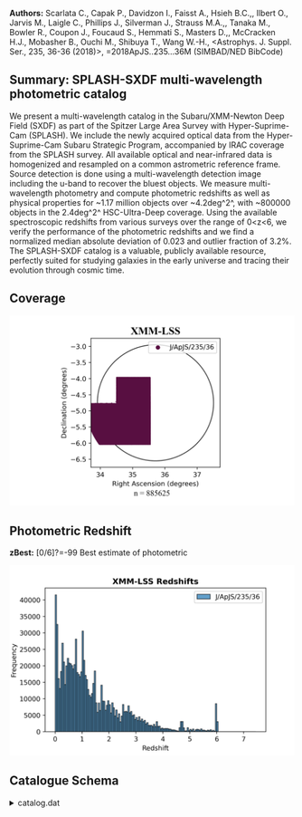**Authors:** Scarlata C., Capak P., Davidzon I., Faisst A., Hsieh B.C.,, Ilbert O., Jarvis M., Laigle C., Phillips J., Silverman J., Strauss M.A.,, Tanaka M., Bowler R., Coupon J., Foucaud S., Hemmati S., Masters D.,, McCracken H.J., Mobasher B., Ouchi M., Shibuya T., Wang W.-H., <Astrophys. J. Suppl. Ser., 235, 36-36 (2018)>, =2018ApJS..235...36M (SIMBAD/NED BibCode)

## Summary: SPLASH-SXDF multi-wavelength photometric catalog 

We present a multi-wavelength catalog in the Subaru/XMM-Newton Deep Field (SXDF) as part of the Spitzer Large Area Survey with Hyper-Suprime-Cam (SPLASH). We include the newly acquired optical data from the Hyper-Suprime-Cam Subaru Strategic Program, accompanied by IRAC coverage from the SPLASH survey. All available optical and near-infrared data is homogenized and resampled on a common astrometric reference frame. Source detection is done using a multi-wavelength detection image including the u-band to recover the bluest objects. We measure multi-wavelength photometry and compute photometric redshifts as well as physical properties for ~1.17 million objects over ~4.2deg^2^, with ~800000 objects in the 2.4deg^2^ HSC-Ultra-Deep coverage. Using the available spectroscopic redshifts from various surveys over the range of 0<z<6, we verify the performance of the photometric redshifts and we find a normalized median absolute deviation of 0.023 and outlier fraction of 3.2%. The SPLASH-SXDF catalog is a valuable, publicly available resource, perfectly suited for studying galaxies in the early universe and tracing their evolution through cosmic time.
## Coverage
![image](https://raw.githubusercontent.com/joshgithubbin/Sherlock-DDF/refs/heads/main/Catalogue%20Plotting/Catalogues/J-ApJS-235-36/Subcatalogues/XMM-LSS/Plots/fieldcover.png)
## Photometric Redshift 
 
**zBest:** [0/6]?=-99 Best estimate of photometric 
 

![image](https://raw.githubusercontent.com/joshgithubbin/Sherlock-DDF/refs/heads/main/Catalogue%20Plotting/Catalogues/J-ApJS-235-36/Subcatalogues/XMM-LSS/Plots/zphot.png)
## Catalogue Schema

<details>
<summary>catalog.dat</summary>

| Bytes     | Format      | Units           | Label               | Explanations                                                                  |
|:----------|:------------|:----------------|:--------------------|:------------------------------------------------------------------------------|
| 1- 7      | I7          | ---             | Seq                 | [1/1169058] Source Identification number                                      |
| 9- 18     | F10.7       | deg             | RAdeg               | [33.4/35.6] Right Ascension (J2000) (RA)                                      |
| 20- 29    | F10.7       | deg             | DEdeg               | [-6.1/-3.9] Declination (J2000) (DEC)                                         |
| 31- 39    | E9.4        | deg             | amaj                | [2.2e-05/0.05] Semi-major axis (A)                                            |
| 41- 49    | E9.4        | deg             | bmin                | [4.8e-06/0.005]? Semi-minor axis (B)                                          |
| 51- 56    | F6.2        | deg             | PA                  | [-90/90] Position Angle (THETA)                                               |
| 58- 65    | F8.2        | pix             | Xpos                | Object position along x (X_IMAGE)                                             |
| 67- 74    | F8.2        | pix             | Ypos                | Object position along y (Y_IMAGE)                                             |
| 76- 82    | F7.2        | pix             | Aimg                | Semi-major axis (A_IMAGE)                                                     |
| 84- 89    | F6.2        | pix             | Bimg                | Semi-minor axis (B_IMAGE)                                                     |
| 91- 96    | F6.2        | deg             | PAimg               | Position Angle (THETA_IMAGE)                                                  |
| 98- 102   | F5.2        | ---             | KRad                | [3.5/14.6] Kron radius                                                        |
| 104- 108  | F5.2        | ---             | PAp                 | [3.5/11] Petrosian apertures                                                  |
| 110- 114  | I5          | pix2            | Area                | [4/99903] Isophotal area (filtered) above                                     |
| 116- 122  | F7.3        | ---             | Elon                | [1/489] Size ratio A_IMAGE/B_IMAGE                                            |
| 124- 132  | E9.3        | ---             | ell                 | Ellipticity 1-B_IMAGE/A_IMAGE (ELLIPTICITY)                                   |
| 134- 138  | F5.3        | ---             | E(B-V)              | [0.01/0.03] Galactic extinction                                               |
| 140- 184  | 5F9.1       | ---             | OffFlux             | [1/498078] Offsets (multiplicative) between                                   |
| 5         | arcsec      | apertures       | (OFFSET_FLUX)       | 186- 220 5F7.2  ---     Offmag    [-14.3/0] Offsets (linear) between AUTO and |
| 5         | arcsec      | apertures       | (OFFSET_MAG)        | 222- 231  F10.6 ---     zspec     [7e-5/6.3]?=-99 Spectroscopic redshift;     |
| 233- 248  | A16         | ---             | r_zspec             | Reference for the spectroscopic                                               |
| 250- 259  | F10.6       | ---             | zphot               | [0/6]?=-99 Best redshift for the source                                       |
| 261- 263  | I3          | ---             | S/G                 | [-99/1]?=-99 Star/galaxy classification flag                                  |
| 265- 271  | F7.3        | mag             | gmag                | [15.2/38.1]?=-99 Subaru/HSC g Kron-like                                       |
| 273- 280  | F8.3        | mag             | e_gmag              | [0/6969]?=-99 Error for gmag                                                  |
| 282- 288  | F7.2        | uJy             | Fhscg               | [-38/3042]?=-99 Subaru/HSC g-band flux                                        |
| 290- 295  | F6.2        | uJy             | e_Fhscg             | [0/9]?=-99 Fhscg uncertainty                                                  |
| 297- 303  | F7.3        | mag             | gmagISO             | [15.2/42]?=-99 Isophotal HSC g-band AB                                        |
| 305- 313  | F9.3        | mag             | e_gmagISO           | [0/46095]?=-99 gmagISO uncertainty                                            |
| 315- 321  | F7.2        | uJy             | FhscgISO            | [-12/2843]?=-99 Subaru/HSC g-band isophotal                                   |
| 323- 328  | F6.2        | uJy             | e_FhscgISO          | [0/4]?=-99 FhscgISO uncertainty                                               |
| 330- 369  | 5F8.3       | mag             | gmagAp              | [16/30]?=-99 Subaru/HSC g-band fixed                                          |
| 371- 410  | 5F8.3       | mag             | e_gmagAp            | [-1/8]?=-99 gmagAp uncertainties                                              |
| 412- 451  | 5F8.2       | uJy             | FhscgAp             | [-12/1263]?=-99 Subaru/HSC g-band fluxes                                      |
| 453- 487  | 5F7.2       | uJy             | e_FhscgAp           | [0/4]?=-99 FhscgAp uncertainties                                              |
| 489- 518  | 3F10.1      | pix             | gRad                | [-157499/1964] Fraction of light radii for                                    |
| 520- 522  | I3          | ---             | gFlag               | [0/184] Subaru/HSC g-band SExtractor                                          |
| 524       | I1          | ---             | f_gmag              | [0/1] Subaru/HSC g-band coverage flag                                         |
| 526- 532  | F7.3        | mag             | rmag                | [14.7/42]?=-99 Subaru/HSC r Kron-like                                         |
| 534- 543  | F10.3       | mag             | e_rmag              | [0/251727]?=-99 rmag uncertainty                                              |
| 545- 551  | F7.2        | uJy             | Fhscr               | [-104/4787]?=-99 Subaru/HSC r-band flux                                       |
| 553- 559  | F7.2        | uJy             | e_Fhscr             | [0/2593]?=-99 Fhscr uncertainty                                               |
| 561- 567  | F7.3        | mag             | rmagISO             | [14.7/39]?=-99 Isophotal HSC r-band AB                                        |
| 569- 577  | F9.3        | mag             | e_rmagISO           | [0/23487]?=-99 rmagISO uncertainty                                            |
| 579- 585  | F7.2        | uJy             | FhscrISO            | [-7/4901]?=-99 Subaru/HSC r-band isophotal                                    |
| 587- 593  | F7.2        | uJy             | e_FhscrISO          | [0/2430]?=-99 FhscrISO uncertainty                                            |
| 595- 634  | 5F8.3       | mag             | rmagAp              | [16/30]?=-99 Subaru/HSC r-band fixed                                          |
| 636- 675  | 5F8.3       | mag             | e_rmagAp            | [-1/719]?=-99 rmagAp uncertainties                                            |
| 677- 716  | 5F8.2       | uJy             | FhscrAp             | [-392/1358]?=-99 Subaru/HSC r-band fluxes                                     |
| 718- 757  | 5F8.2       | uJy             | e_FhscrAp           | [0/7895]?=-99 FhscrAp uncertainties                                           |
| 759- 788  | 3F10.1      | pix             | rRad                | [-186423/2135] Fraction of light radii                                        |
| 790- 792  | I3          | ---             | rFlag               | [0/184] Subaru/HSC r-band SExtractor                                          |
| 794       | I1          | ---             | f_rmag              | [0/1] Subaru/HSC g-band coverage flag                                         |
| 796- 802  | F7.3        | mag             | imag                | [14.6/39]?=-99 Subaru/HSC i Kron-like                                         |
| 804- 813  | F10.3       | mag             | e_imag              | [0/105521]?=-99 imag uncertainty                                              |
| 815- 822  | F8.2        | uJy             | Fhsci               | [-1290/5349]?=-99 Subaru/HSC i-band flux                                      |
| 824- 829  | F6.2        | uJy             | e_Fhsci             | [0/242]?=-99 Fhsci uncertainty                                                |
| 831- 837  | F7.3        | mag             | imagISO             | [14.6/39]?=-99 Isophotal HSC i-band AB                                        |
| 839- 848  | F10.3       | mag             | e_imagISO           | [0/64976]?=-99 imagISO uncertainty                                            |
| 850- 856  | F7.2        | uJy             | FhsciISO            | [-103/5007] Subaru/HSC i-band isophotal                                       |
| 858- 863  | F6.2        | uJy             | e_FhsciISO          | [0/206]?=-99 FhsciISO uncertainty                                             |
| 865- 904  | 5F8.3       | mag             | imagAp              | [16/30]?=-99 Subaru/HSC i-band fixed                                          |
| 906- 950  | 5F9.3       | mag             | e_imagAp            | [-1/1423]?=-99 imagAp uncertainty                                             |
| 952- 991  | 5F8.2       | uJy             | FhsciAp             | [-70/1427]?=-99 Subaru/HSC i-band fluxes                                      |
| 993-1027  | 5F7.2       | uJy             | e_FhsciAp           | [0/620]?=-99 FhsciAp uncertainties                                            |
| 1029-1058 | 3F10.1      | pix             | iRad                | [-829650/2024] Fraction of light radii                                        |
| 1060-1062 | I3          | ---             | iFlag               | [0/184] Subaru/HSC i-band SExtractor                                          |
| 1064      | I1          | ---             | f_imag              | [0/1] Subaru/HSC i-band coverage flag                                         |
| 1066-1072 | F7.3        | mag             | zmag                | [14/41]?=-99 Subaru/HSC z Kron-like                                           |
| 1074-1083 | F10.3       | mag             | e_zmag              | [0/681550]?=-99 zmag uncertainty                                              |
| 1085-1091 | F7.2        | uJy             | Fhscz               | [-274/8450] Subaru/HSC z-band flux within                                     |
| 1093-1099 | F7.2        | uJy             | e_Fhscz             | [0.01/30]?=-99 Fhscz uncertainty                                              |
| 1101-1107 | F7.3        | mag             | zmagISO             | [14/40]?=-99 Isophotal HSC z-band AB                                          |
| 1109-1117 | F9.3        | mag             | e_zmagISO           | [0/39194]?=-99 zmagISO uncertainty                                            |
| 1119-1125 | F7.2        | uJy             | FhsczISO            | [-82/8628]?=-99 Subaru/HSC z-band isophotal                                   |
| 1127-1132 | F6.2        | uJy             | e_FhsczISO          | [0/6]?=-99 FhsczISO uncertainty                                               |
| 1134-1173 | 5F8.3       | mag             | zmagAp              | [15.4/29]?=-99 Subaru/HSC z-band fixed                                        |
| 1175-1214 | 5F8.3       | mag             | e_zmagAp            | [-1/10]?=-99 zmagAp uncertainties                                             |
| 1216-1255 | 5F8.2       | uJy             | FhsczAp             | [-14/2514]?=-99 Subaru/HSC z-band fluxes                                      |
| 1257-1291 | 5F7.2       | uJy             | e_FhsczAp           | [0.01/9]?=-99 FhsczAp uncertainties                                           |
| 1293-1322 | 3F10.1      | pix             | zRad                | [-145493/2152] Fraction of light radii                                        |
| 1324-1326 | I3          | ---             | zFlag               | [0/184] Subaru/HSC z-band SExtractor                                          |
| 1328      | I1          | ---             | f_zmag              | [0/1] Subaru/HSC z-band coverage flag                                         |
| 1330-1336 | F7.3        | mag             | ymag                | [13.9/37]?=-99 Subaru/HSC y Kron-like                                         |
| 1338-1346 | F9.3        | mag             | e_ymag              | [0/17001]?=-99 ymag uncertainty                                               |
| 1348-1354 | F7.2        | uJy             | Fhscy               | [-345/9940] Subaru/HSC y-band flux within                                     |
| 1356-1361 | F6.2        | uJy             | e_Fhscy             | [0.01/60]?=-99 Fhscy uncertainty                                              |
| 1363-1369 | F7.3        | mag             | ymagISO             | [13.9/40]?=-99 Isophotal HSC y-band AB                                        |
| 1371-1380 | F10.3       | mag             | e_ymagISO           | [0/110537]?=-99 ymagISO uncertainty                                           |
| 1382-1389 | F8.2        | uJy             | FhscyISO            | [-63/10151]?=-99 Subaru/HSC y-band                                            |
| 1391-1396 | F6.2        | uJy             | e_FhscyISO          | [0.01/12]?=-99 FhscyISO uncertainty                                           |
| 1398-1437 | 5F8.3       | mag             | ymagAp              | [15/28]?=-99 Subaru/HSC y-band fixed                                          |
| 1439-1478 | 5F8.3       | mag             | e_ymagAp            | [-1/3]?=-99 ymagAp uncertainties                                              |
| 1480-1519 | 5F8.2       | uJy             | FhscyAp             | [-38/2913]?=-99 Subaru/HSC y-band fluxes                                      |
| 1521-1555 | 5F7.2       | uJy             | e_FhscyAp           | [0.01/6]?=-99 FhscyAp uncertainties                                           |
| 1557-1589 | 3E11.4      | pix             | yRad                | [-1.5e+6/2563] Fraction of light radii                                        |
| 1591-1593 | I3          | ---             | yFlag               | [0/184] Subaru/HSC y-band SExtractor                                          |
| 1595      | I1          | ---             | f_ymag              | [0/1] Subaru/HSC y-band coverage flag                                         |
| 1597-1603 | F7.3        | mag             | bmagscam            | [13.9/42]?=-99 Kron-like elliptical                                           |
| 1605-1613 | F9.3        | mag             | e_bmagscam          | [0/79630]?=-99 bmagscam uncertainty                                           |
| 1615-1622 | F8.2        | uJy             | Fscamb              | [-104/10095] Subaru/suprime B-band flux                                       |
| 1624-1629 | F6.2        | uJy             | e_Fscamb            | [0/3]?=-99 Fscamb uncertainty                                                 |
| 1631-1637 | F7.3        | mag             | bmagscamISO         | [13.9/41]?=-99 Isophotal Subaru/suprime                                       |
| 1639-1646 | F8.3        | mag             | e_bmagscamISO       | [0/5049]?=-99 bmagscamISO uncertainty                                         |
| 1648-1654 | F7.2        | uJy             | FscambISO           | [-12/9644]?=-99 Isophotal Subaru/suprime                                      |
| 1656-1661 | F6.2        | uJy             | e_FscambISO         | [0/0.6]?=-99 FscambISO uncertainty                                            |
| 1663-1702 | 5F8.3       | mag             | bmagscamAp          | [16/31]?=-99 Subaru/suprime B-band fixed                                      |
| 1704-1743 | 5F8.3       | mag             | e_bmagscamAp        | [-1/2]?=-99 bmagscamAp uncertainties                                          |
| 1745-1784 | 5F8.2       | uJy             | FscambAp            | [-13/1240]?=-99 Subaru/suprime B-band                                         |
| 1786-1820 | 5F7.2       | uJy             | e_FscambAp          | [0/0.2]?=-99 FscambAp uncertainties                                           |
| 1822-1851 | 3F10.1      | pix             | bscamRad            | [-276343/926] Subaru/suprime B-band                                           |
| 1853-1855 | I3          | ---             | bscamFlag           | [0/184] Subaru/suprime B-band SExtractor                                      |
| 1857      | I1          | ---             | f_bmagscam          | [0/1] Subaru/suprime B-band coverage flag                                     |
| 1859-1865 | F7.3        | mag             | vmagscam            | [14/38]?=-99 Kron-like elliptical aperture                                    |
| 1867-1874 | F8.3        | mag             | e_vmagscam          | [0/6059]?=-99 vmagscam uncertainty                                            |
| 1876-1883 | F8.2        | uJy             | Fscamv              | [-9148/7886] Subaru/suprime V-band flux                                       |
| 1885-1890 | F6.2        | uJy             | e_Fscamv            | [0/3]?=-99 Fscamv uncertainty                                                 |
| 1892-1898 | F7.3        | mag             | vmagscamISO         | [13.8/41]?=-99 Isophotal Subaru/suprime                                       |
| 1900-1908 | F9.3        | mag             | e_vmagscamISO       | [0/10873]?=-99 vmagscamISO uncertainty                                        |
| 1910-1917 | F8.2        | uJy             | FscamvISO           | [-146/11202]?=-99 Isophotal Subaru/suprime                                    |
| 1919-1924 | F6.2        | uJy             | e_FscamvISO         | [0/0.8]?=-99 FscamvISO uncertainty                                            |
| 1926-1965 | 5F8.3       | mag             | vmagscamAp          | [16.2/31]?=-99 Subaru/suprime V-band fixed                                    |
| 1967-2006 | 5F8.3       | mag             | e_vmagscamAp        | [-1/4]?=-99 vmagscamAp uncertainties                                          |
| 2008-2047 | 5F8.2       | uJy             | FscamvAp            | [-811/1216] Subaru/suprime V-band fluxes                                      |
| 2049-2083 | 5F7.2       | uJy             | e_FscamvAp          | [0/0.3]?=-99 FscamvAp uncertainties                                           |
| 2085-2114 | 3F10.1      | pix             | vscamRad            | [-285307/2201] Subaru/suprime V-band                                          |
| 2116-2118 | I3          | ---             | vscamFlag           | [0/184] Subaru/suprime V-band SExtractor                                      |
| 2120      | I1          | ---             | f_vmagscam          | [0/1] Subaru/suprime V-band coverage flag                                     |
| 2122-2128 | F7.3        | mag             | rmagscam            | [13.8/42]?=-99 Kron-like elliptical                                           |
| 2130-2138 | F9.3        | mag             | e_rmagscam          | [0/77177]?=-99 rmagscam uncertainty                                           |
| 2140-2147 | F8.2        | uJy             | Fscamr              | [-99/10632]?=-99 Subaru/suprime Rc-band                                       |
| 2149-2154 | F6.2        | uJy             | e_Fscamr            | [0/4]?=-99 Fscamr uncertainty                                                 |
| 2156-2162 | F7.3        | mag             | rmagscamISO         | [13.5/41]?=-99 Isophotal Subaru/suprime                                       |
| 2164-2172 | F9.3        | mag             | e_rmagscamISO       | [0/19730]?=-99 rmagscamISO uncertainty                                        |
| 2174-2181 | F8.2        | uJy             | FscamrISO           | [-11/13950]?=-99 Isophotal Subaru/suprime                                     |
| 2183-2188 | F6.2        | uJy             | e_FscamrISO         | [0/1]?=-99 FscamrISO uncertainty                                              |
| 2190-2229 | 5F8.3       | mag             | rmagscamAp          | [16/31]?=-99 Subaru/suprime Rc-band fixed                                     |
| 2231-2270 | 5F8.3       | mag             | e_rmagscamAp        | [-1/3]?=-99 rmagscamAp uncertainties                                          |
| 2272-2311 | 5F8.2       | uJy             | FscamrAp            | [-91/1405]?=-99 Subaru/suprime Rc-band                                        |
| 2313-2347 | 5F7.2       | uJy             | e_FscamrAp          | [0/0.3]?=-99 FscamrAp uncertainties                                           |
| 2349-2381 | 3E11.4      | pix             | rscamRad            | [-2e+6/954] Subaru/suprime Rc-band                                            |
| 2383-2385 | I3          | ---             | rscamFlag           | [0/184] Subaru/suprime Rc-band SExtractor                                     |
| 2387      | I1          | ---             | f_rmagscam          | [0/1] Subaru/suprime Rc-band coverage flag                                    |
| 2389-2395 | F7.3        | mag             | imagscam            | [13.8/39]?=-99 Kron-like elliptical                                           |
| 2397-2405 | F9.3        | mag             | e_imagscam          | [0/14850]?=-99 imagscam uncertainty                                           |
| 2407-2414 | F8.2        | uJy             | Fscami              | [-83/10523]?=-99 Subaru/suprime i'-band                                       |
| 2416-2421 | F6.2        | uJy             | e_Fscami            | [0/5]?=-99 RedshiftsFscami uncertainty                                        |
| 2423-2429 | F7.3        | mag             | imagscamISO         | [13.5/39]?=-99 Isophotal Subaru/suprime                                       |
| 2431-2438 | F8.3        | mag             | e_imagscamISO       | [0/1364]?=-99 imagscamISO uncertainty                                         |
| 2440-2447 | F8.2        | uJy             | FscamiISO           | [-7/14566]?=-99 Isophotal Subaru/suprime                                      |
| 2449-2454 | F6.2        | uJy             | e_FscamiISO         | [0/1]?=-99 FscamiISO uncertainty                                              |
| 2456-2495 | 5F8.3       | mag             | imagscamAp          | [15.7/30]?=-99 Subaru/suprime i'-band fixed                                   |
| 2497-2536 | 5F8.3       | mag             | e_imagscamAp        | [-1/3]?=-99 imagscamAp uncertainties                                          |
| 2538-2577 | 5F8.2       | uJy             | FscamiAp            | [-10/1904]?=-99 Subaru/suprime i'-band                                        |
| 2579-2613 | 5F7.2       | uJy             | e_FscamiAp          | [0/0.4]?=-99 FscamiAp uncertainties                                           |
| 2615-2644 | 3F10.1      | pix             | iscamRad            | [-161651/966.2] Subaru/suprime i'-band                                        |
| 2646-2648 | I3          | ---             | iscamFlag           | [0/184] Subaru/suprime i'-band SExtractor                                     |
| 2650      | I1          | ---             | f_imagscam          | [0/1] Subaru/suprime i'-band coverage flag                                    |
| 2652-2658 | F7.3        | mag             | zmagscam            | [13/37]?=-99 Kron-like elliptical aperture                                    |
| 2660-2667 | F8.3        | mag             | e_zmagscam          | [0/7358]?=-99 zmagscam uncertainty                                            |
| 2669-2676 | F8.2        | uJy             | Fscamz              | [-185/19755]?=-99 Subaru/suprime z'-band                                      |
| 2678-2683 | F6.2        | uJy             | e_Fscamz            | [0/8]?=-99 Fscamz uncertainty                                                 |
| 2685-2691 | F7.3        | mag             | zmagscamISO         | [12.7/41]?=-99 Isophotal Subaru/suprime                                       |
| 2693-2701 | F9.3        | mag             | e_zmagscamISO       | [0/25832]?=-99 zmagscamISO uncertainty                                        |
| 2703-2710 | F8.2        | uJy             | FscamzISO           | [-17/29391]?=-99 Isophotal Subaru/suprime                                     |
| 2712-2717 | F6.2        | uJy             | e_FscamzISO         | [0/2]?=-99 FscamzISO uncertainty                                              |
| 2719-2758 | 5F8.3       | mag             | zmagscamAp          | [14/30]?=-99 Subaru/suprime z'-band fixed                                     |
| 2760-2799 | 5F8.3       | mag             | e_zmagscamAp        | [-1/2]?=-99 zmagscamAp uncertainties                                          |
| 2801-2840 | 5F8.2       | uJy             | FscamzAp            | [-19/7493]?=-99 Subaru/suprime z'-band                                        |
| 2842-2876 | 5F7.2       | uJy             | e_FscamzAp          | [0/0.5]?=-99 FscamzAp uncertainties                                           |
| 2878-2910 | 3E11.4      | pix             | zscamRad            | [-1.5e+7/968] Subaru/suprime z'-band                                          |
| 2912-2914 | I3          | ---             | zscamFlag           | [0/184] Subaru/suprime z'-band SExtractor                                     |
| 2916      | I1          | ---             | f_zmagscam          | [0/1] Subaru/suprime z'-band coverage flag                                    |
| 2918-2924 | F7.3        | mag             | jmaguds             | [10.5/37]?=-99 UKIRT/WFCAM J-band Kron-like                                   |
| 2926-2933 | F8.3        | mag             | e_jmaguds           | [0/5019]?=-99 jmaguds uncertainty                                             |
| 2935-2943 | F9.2        | uJy             | Fudsj               | [-63/218081]?=-99 UKIRT/WFCAM J-band flux                                     |
| 2945-2950 | F6.2        | uJy             | e_Fudsj             | [0.01/17]?=-99 Fudsj uncertainty                                              |
| 2952-2958 | F7.3        | mag             | jmagudsISO          | [10.5/38]?=-99 UKIRT/WFCAM J-band isophotal                                   |
| 2960-2967 | F8.3        | mag             | e_jmagudsISO        | [0/3869]?=-99 jmagudsISO uncertainty                                          |
| 2969-2977 | F9.2        | uJy             | FudsjISO            | [-82/219389]?=-99 UKIRT/WFCAM J-band                                          |
| 2979-2984 | F6.2        | uJy             | e_FudsjISO          | [0.01/11]?=-99 FudsjISO uncertainty                                           |
| 2986-3025 | 5F8.3       | mag             | jmagudsAp           | [10.5/29]?=-99 UKIRT/WFCAM J-band fixed                                       |
| 3027-3066 | 5F8.3       | mag             | e_jmagudsAp         | [-1/15]?=-99 jmagudsAp uncertainties                                          |
| 3068-3117 | 5F10.2      | uJy             | FudsjAp             | [-80/215382]?=-99 UKIRT/WFCAM J-band fluxes                                   |
| 3119-3153 | 5F7.2       | uJy             | e_FudsjAp           | [0.01/8]?=-99 FudsjAp uncertainties                                           |
| 3155-3187 | 3E11.4      | pix             | udsjRad             | [-3.6e+7/6753] UKIRT/WFCAM J-band fraction                                    |
| 3189-3191 | I3          | ---             | udsjFlag            | [0/184] UKIRT/WFCAM J-band SExtractor                                         |
| 3193      | I1          | ---             | f_jmaguds           | [0/1] UKIRT/WFCAM J-band coverage flag                                        |
| 3195-3201 | F7.3        | mag             | hmaguds             | [10.4/37]?=-99 UKIRT/WFCAM H-band Kron-like                                   |
| 3203-3210 | F8.3        | mag             | e_hmaguds           | [0/9294]?=-99 hmaguds uncertainty                                             |
| 3212-3220 | F9.2        | uJy             | Fudsh               | [-388/240430]?=-99 UKIRT/WFCAM H-band flux                                    |
| 3222-3227 | F6.2        | uJy             | e_Fudsh             | [0.02/17]?=-99 Fudsh uncertainty                                              |
| 3229-3235 | F7.3        | mag             | hmagudsISO          | [10.4/37]?=-99 UKIRT/WFCAM H-band isophotal                                   |
| 3237-3244 | F8.3        | mag             | e_hmagudsISO        | [0/5658]?=-99 hmagudsISO uncertainty                                          |
| 3246-3254 | F9.2        | uJy             | FudshISO            | [-83/242285]?=-99 UKIRT/WFCAM H-band                                          |
| 3256-3261 | F6.2        | uJy             | e_FudshISO          | [0.01/11]?=-99 FudshISO uncertainty                                           |
| 3263-3302 | 5F8.3       | mag             | hmagudsAp           | [10.5/28]?=-99 UKIRT/WFCAM H-band fixed                                       |
| 3304-3343 | 5F8.3       | mag             | e_hmagudsAp         | [-1/16]?=-99 hmagudsAp uncertainties                                          |
| 3345-3394 | 5F10.2      | uJy             | FudshAp             | [-80/232326]?=-99 UKIRT/WFCAM H-band fluxes                                   |
| 3396-3430 | 5F7.2       | uJy             | e_FudshAp           | [0.01/12]?=-99 FudshAp uncertainties                                          |
| 3432-3461 | 3F10.1      | pix             | udshRad             | [-144641/6753] UKIRT/WFCAM H-band fraction                                    |
| 3463-3465 | I3          | ---             | udshFlag            | [0/184] UKIRT/WFCAM H-band SExtractor                                         |
| 3467      | I1          | ---             | f_hmaguds           | [0/1] UKIRT/WFCAM H-band coverage flag                                        |
| 3469-3475 | F7.3        | mag             | kmaguds             | [10.8/41]?=-99  UKIRT/WFCAM K-band                                            |
| 3477-3486 | F10.3       | mag             | e_kmaguds           | [0/119162]?=-99 kmaguds uncertainty                                           |
| 3488-3496 | F9.2        | uJy             | Fudsk               | [-134/169660]?=-99 UKIRT/WFCAM K-band flux                                    |
| 3498-3503 | F6.2        | uJy             | e_Fudsk             | [0.01/27]?=-99 Fudsk uncertainty                                              |
| 3505-3511 | F7.3        | mag             | kmagudsISO          | [10.8/39]?=-99 UKIRT/WFCAM K-band isophotal                                   |
| 3513-3520 | F8.3        | mag             | e_kmagudsISO        | [0/8769]?=-99 kmagudsISO uncertainty                                          |
| 3522-3530 | F9.2        | uJy             | FudskISO            | [-24/171242]?=-99 UKIRT/WFCAM K-band                                          |
| 3532-3537 | F6.2        | uJy             | e_FudskISO          | [0.01/9]?=-99 FudskISO uncertainty                                            |
| 3539-3578 | 5F8.3       | mag             | kmagudsAp           | [10.8/29]?=-99 UKIRT/WFCAM K-band fixed                                       |
| 3580-3619 | 5F8.3       | mag             | e_kmagudsAp         | [-1/9]?=-99 kmagudsAp uncertainties                                           |
| 3621-3670 | 5F10.2      | uJy             | FudskAp             | [-26/166117]?=-99 UKIRT/WFCAM K-band fluxes                                   |
| 3672-3706 | 5F7.2       | uJy             | e_FudskAp           | [0.01/7]?=-99 FudskAp uncertainties                                           |
| 3708-3737 | 3F10.1      | pix             | udskRad             | [-248191/6753] UKIRT/WFCAM K-band fraction                                    |
| 3739-3741 | I3          | ---             | udskFlag            | [0/184] UKIRT/WFCAM K-band SExtractor                                         |
| 3743      | I1          | ---             | f_kmaguds           | [0/1] UKIRT/WFCAM K-band coverage flag                                        |
| 3745-3751 | F7.3        | mag             | zmagvi              | [11/38]?=-99 VISTA Z-band Kron-like                                           |
| 3753-3760 | F8.3        | mag             | e_zmagvi            | [0/4312]?=-99 zmagvi uncertainty                                              |
| 3762-3770 | F9.2        | uJy             | Fviz                | [-321/132228]?=-99 VISTA Z-band flux within                                   |
| 3772-3777 | F6.2        | uJy             | e_Fviz              | [0/25]?=-99 Fviz uncertainty                                                  |
| 3779-3785 | F7.3        | mag             | zmagviISO           | [11/39]?=-99 VISTA Z-band isophotal                                           |
| 3787-3794 | F8.3        | mag             | e_zmagviISO         | [0/2872]?=-99 zmagviISO uncertainty                                           |
| 3796-3804 | F9.2        | uJy             | FvizISO             | [-17/136140]?=-99 VISTA Z-band isophotal                                      |
| 3806-3811 | F6.2        | uJy             | e_FvizISO           | [0/9]?=-99 FvizISO uncertainty                                                |
| 3813-3852 | 5F8.3       | mag             | zmagviAp            | [11.2/29]?=-99 VISTA Z-band fixed circular                                    |
| 3854-3893 | 5F8.3       | mag             | e_zmagviAp          | [-1/27]?=-99 zmagviAp uncertainties                                           |
| 3895-3944 | 5F10.2      | uJy             | FvizAp              | [-21/112922]?=-99 VISTA Z-band fluxes                                         |
| 3946-3980 | 5F7.2       | uJy             | e_FvizAp            | [0.01/27]?=-99 FvizAp uncertainties                                           |
| 3982-4014 | 3E11.4      | pix             | vizRad              | [-3.7e+6/1988] VISTA Z-band fraction of                                       |
| 4016-4018 | I3          | ---             | vizFlag             | [0/184] VISTA Z-band SExtractor extraction                                    |
| 4020      | I1          | ---             | f_zmagvi            | [0/1] VISTA Z-band coverage flag                                              |
| 4022-4028 | F7.3        | mag             | ymagvi              | [10.9/40]?=-99 VISTA Y-band Kron-like                                         |
| 4030-4038 | F9.3        | mag             | e_ymagvi            | [0/92148]?=-99 ymagvi uncertainty                                             |
| 4040-4048 | F9.2        | uJy             | Fviy                | [-367/152008]?=-99 VISTA Y-band flux within                                   |
| 4050-4055 | F6.2        | uJy             | e_Fviy              | [0.01/45]?=-99 Fviy uncertainty                                               |
| 4057-4063 | F7.3        | mag             | ymagviISO           | [10.9/39]?=-99 VISTA Y-band isophotal                                         |
| 4065-4072 | F8.3        | mag             | e_ymagviISO         | [0/8666]?=-99 ymagviISO uncertainty                                           |
| 4074-4082 | F9.2        | uJy             | FviyISO             | [-89/156116]?=-99 VISTA Y-band isophotal                                      |
| 4084-4089 | F6.2        | uJy             | e_FviyISO           | [0.01/17]?=-99 FviyISO uncertainty                                            |
| 4091-4130 | 5F8.3       | mag             | ymagviAp            | [11/29]?=-99 VISTA Y-band fixed circular                                      |
| 4132-4171 | 5F8.3       | mag             | e_ymagviAp          | [-1/28]?=-99 ymagviAp uncertainties                                           |
| 4173-4222 | 5F10.2      | uJy             | FviyAp              | [-47/131047]?=-99 VISTA Y-band fluxes                                         |
| 4224-4258 | 5F7.2       | uJy             | e_FviyAp            | [0.01/24]?=-99 FviyAp uncertainties                                           |
| 4260-4292 | 3E11.4      | pix             | viyRad              | [-1.9e+6/2866] VISTA Y-band fraction of                                       |
| 4294-4296 | I3          | ---             | viyFlag             | [0/184] VISTA Y-band SExtractor extraction                                    |
| 4298      | I1          | ---             | f_ymagvi            | [0/1] VISTA Y-band coverage flag                                              |
| 4300-4306 | F7.3        | mag             | jmagvi              | [11.2/39]?=-99 VISTA J-band Kron-like                                         |
| 4308-4316 | F9.3        | mag             | e_jmagvi            | [0/61927]?=-99 jmagvi uncertainty                                             |
| 4318-4326 | F9.2        | uJy             | Fvij                | [-433/114755]?=-99 VISTA J-band flux within                                   |
| 4328-4333 | F6.2        | uJy             | e_Fvij              | [0.02/164]?=-99 Fvij uncertainty                                              |
| 4335-4341 | F7.3        | mag             | jmagviISO           | [11.2/39]?=-99 VISTA J-band isophotal                                         |
| 4343-4351 | F9.3        | mag             | e_jmagviISO         | [0/23726]?=-99 jmagviISO uncertainty                                          |
| 4353-4361 | F9.2        | uJy             | FvijISO             | [-96/118703]?=-99 VISTA J-band isophotal                                      |
| 4363-4368 | F6.2        | uJy             | e_FvijISO           | [0.01/137]?=-99 FvijISO uncertainty                                           |
| 4370-4409 | 5F8.3       | mag             | jmagviAp            | [11.5/29]?=-99 VISTA J-band fixed circular                                    |
| 4411-4450 | 5F8.3       | mag             | e_jmagviAp          | [-1/88]?=-99 jmagviAp uncertainties                                           |
| 4452-4496 | 5F9.2       | uJy             | FvijAp              | [-48/91297]?=-99 VISTA J-band fluxes                                          |
| 4498-4532 | 5F7.2       | uJy             | e_FvijAp            | [0.02/187]?=-99 FvijAp uncertainties                                          |
| 4534-4566 | 3E11.4      | pix             | vijRad              | [-3.1e+6/3962] VISTA J-band fraction of                                       |
| 4568-4570 | I3          | ---             | vijFlag             | [0/184] VISTA J-band SExtractor extraction                                    |
| 4572      | I1          | ---             | f_jmagvi            | [0/1] VISTA J-band coverage flag                                              |
| 4574-4580 | F7.3        | mag             | hmagvi              | [11.4/37]?=-99 VISTA H-band Kron-like                                         |
| 4582-4590 | F9.3        | mag             | e_hmagvi            | [0/24654]?=-99 hmagvi uncertainty                                             |
| 4592-4600 | F9.2        | uJy             | Fvih                | [-365/102690]?=-99 VISTA H-band flux within                                   |
| 4602-4607 | F6.2        | uJy             | e_Fvih              | [0.02/90]?=-99 Fvih uncertainty                                               |
| 4609-4615 | F7.3        | mag             | hmagviISO           | [11.3/40]?=-99 VISTA H-band isophotal                                         |
| 4617-4625 | F9.3        | mag             | e_hmagviISO         | [0/47182]?=-99 hmagviISO uncertainty                                          |
| 4627-4635 | F9.2        | uJy             | FvihISO             | [-137/107160]?=-99 VISTA H-band isophotal                                     |
| 4637-4642 | F6.2        | uJy             | e_FvihISO           | [0.01/34]?=-99 FvihISO uncertainty                                            |
| 4644-4683 | 5F8.3       | mag             | hmagviAp            | [11.7/28]?=-99 VISTA H-band fixed circular                                    |
| 4685-4724 | 5F8.3       | mag             | e_hmagviAp          | [-1/44]?=-99 hmagviAp uncertainties                                           |
| 4726-4770 | 5F9.2       | uJy             | FvihAp              | [-1282/74633] VISTA H-band fluxes                                             |
| 4772-4806 | 5F7.2       | uJy             | e_FvihAp            | [0.02/311]?=-99 FvihAp uncertainties                                          |
| 4808-4840 | 3E11.4      | pix             | vihRad              | [-1.3e+6/3962] VISTA H-band fraction of                                       |
| 4842-4844 | I3          | ---             | vihFlag             | [0/184] VISTA H-band SExtractor extraction                                    |
| 4846      | I1          | ---             | f_hmagvi            | [0/1] VISTA H-band coverage flag                                              |
| 4848-4854 | F7.3        | mag             | ksmagvi             | [11.6/39]?=-99 VISTA Ks-band Kron-like                                        |
| 4856-4865 | F10.3       | mag             | e_ksmagvi           | [0/313384]?=-99 ksmagvi uncertainty                                           |
| 4867-4874 | F8.2        | uJy             | Fviks               | [-586/84220] VISTA Ks-band flux within                                        |
| 4876-4881 | F6.2        | uJy             | e_Fviks             | [0.03/102]?=-99 Fviks uncertainty                                             |
| 4883-4889 | F7.3        | mag             | ksmagviISO          | [11.5/37]?=-99 VISTA Ks-band isophotal                                        |
| 4891-4899 | F9.3        | mag             | e_ksmagviISO        | [0/11735]?=-99 ksmagviISO uncertainty                                         |
| 4901-4908 | F8.2        | uJy             | FviksISO            | [-140/87331]?=-99 VISTA Ks-band isophotal                                     |
| 4910-4915 | F6.2        | uJy             | e_FviksISO          | [0.02/26]?=-99 FviksISO uncertainty                                           |
| 4917-4956 | 5F8.3       | mag             | ksmagviAp           | [11.9/28]?=-99 VISTA Ks-band fixed circular                                   |
| 4958-4997 | 5F8.3       | mag             | e_ksmagviAp         | [-1/27]?=-99 ksmagviAp uncertainties                                          |
| 4999-5043 | 5F9.2       | uJy             | FviksAp             | [-1882/64674] VISTA Ks-band fluxes                                            |
| 5045-5079 | 5F7.2       | uJy             | e_FviksAp           | [0.03/77]?=-99 FviksAp uncertainties                                          |
| 5081-5113 | 3E11.4      | pix             | viksRad             | [-4.4e+6/2889] VISTA Ks-band fraction of                                      |
| 5115-5117 | I3          | ---             | viksFlag            | [0/184] VISTA Ks-band SExtractor                                              |
| 5119      | I1          | ---             | f_ksmagvi           | [0/1] VISTA Ks-band coverage flag                                             |
| 5121-5127 | F7.3        | mag             | umagM               | [13/40]?=-99 MUSUBI CFHT/Megacam u-band                                       |
| 5129-5137 | F9.3        | mag             | e_umagM             | [0/10432]?=-99 umagM uncertainty                                              |
| 5139-5146 | F8.2        | uJy             | FMu                 | [-82/20877]?=-99 MUSUBI CFHT/Megacam u-band                                   |
| 5148-5153 | F6.2        | uJy             | e_FMu               | [0/9]?=-99 FMu uncertainty                                                    |
| 5155-5161 | F7.3        | mag             | umagMISO            | [13/41]?=-99 MUSUBI CFHT/Megacam u-band                                       |
| 5163-5171 | F9.3        | mag             | e_umagMISO          | [0/11226]?=-99 umagMISO uncertainty                                           |
| 5173-5180 | F8.2        | uJy             | FMuISO              | [-27/21949]?=-99 MUSUBI CFHT/Megacam u-band                                   |
| 5182-5187 | F6.2        | uJy             | e_FMuISO            | [0/3]?=-99 FMuISO uncertainty                                                 |
| 5189-5228 | 5F8.3       | mag             | umagMAp             | [13.3/31]?=-99 MUSUBI CFHT/Megacam u-band                                     |
| 5230-5269 | 5F8.3       | mag             | e_umagMAp           | [-1/6]?=-99 umagMAp uncertainties                                             |
| 5271-5315 | 5F9.2       | uJy             | FMuAp               | [-22/17152]?=-99 MUSUBI CFHT/Megacam u-band                                   |
| 5317-5351 | 5F7.2       | uJy             | e_FMuAp             | [0/0.7]?=-99 FMuAp uncertainties                                              |
| 5353-5385 | 3E11.4      | pix             | MuRad               | [-1.1e+6/2590] MUSUBI CFHT/Megacam u-band                                     |
| 5387-5389 | I3          | ---             | MuFlag              | [0/184] MUSUBI CFHT/Megacam u-band                                            |
| 5391      | I1          | ---             | f_umagM             | [0/1] MUSUBI CFHT/Megacam u-band coverage                                     |
| 5393-5399 | F7.3        | mag             | umagC               | [13.4/40]?=-99 CFHTLS CFHT/Megacam u-band                                     |
| 5401-5409 | F9.3        | mag             | e_umagC             | [0/56715]?=-99 umagC uncertainty                                              |
| 5411-5418 | F8.2        | uJy             | FCu                 | [-478/15775] CFHTLS CFHT/Megacam u-band                                       |
| 5420-5425 | F6.2        | uJy             | e_FCu               | [0.01/11]?=-99 FCu uncertainty                                                |
| 5427-5433 | F7.3        | mag             | umagCISO            | [13.4/42]?=-99 CFHTLS CFHT/Megacam u-band                                     |
| 5435-5444 | F10.3       | mag             | e_umagCISO          | [0/141324]?=-99 umagCISO uncertainty                                          |
| 5446-5453 | F8.2        | uJy             | FCuISO              | [-328/16151] CFHTLS CFHT/Megacam u-band                                       |
| 5455-5460 | F6.2        | uJy             | e_FCuISO            | [0/2]?=-99 FCuISO uncertainty                                                 |
| 5462-5501 | 5F8.3       | mag             | umagCAp             | [13.5/30]?=-99 CFHTLS CFHT/Megacam u-band                                     |
| 5503-5542 | 5F8.3       | mag             | e_umagCAp           | [-1/2]?=-99 umagCAp uncertainties                                             |
| 5544-5588 | 5F9.2       | uJy             | FCuAp               | [-49/13632]?=-99 CFHTLS CFHT/Megacam u-band                                   |
| 5590-5624 | 5F7.2       | uJy             | e_FCuAp             | [0/0.3]?=-99 FCuAp uncertainties                                              |
| 5626-5658 | 3E11.4      | pix             | CuRad               | [-1.4e+6/4643] CFHTLS CFHT/Megacam u-band                                     |
| 5660-5662 | I3          | ---             | CuFlag              | [0/184] CFHTLS CFHT/Megacam u-band                                            |
| 5664      | I1          | ---             | f_umagC             | [0/1] CFHTLS CFHT/Megacam u-band coverage                                     |
| 5666-5672 | F7.3        | mag             | gmagC               | [13/38]?=-99 CFHT/Megacam g-band Kron-like                                    |
| 5674-5682 | F9.3        | mag             | e_gmagC             | [0/13717]?=-99 gmagC uncertainty                                              |
| 5684-5691 | F8.2        | uJy             | FCg                 | [-337/20092] CFHT/Megacam g-band flux                                         |
| 5693-5698 | F6.2        | uJy             | e_FCg               | [0/7]?=-99 FCg uncertainty                                                    |
| 5700-5706 | F7.3        | mag             | gmagCISO            | [13/40]?=-99 CFHT/Megacam g-band isophotal                                    |
| 5708-5716 | F9.3        | mag             | e_gmagCISO          | [0/18794]?=-99 gmagCISO uncertainty                                           |
| 5718-5725 | F8.2        | uJy             | FCgISO              | [-193/16425] CFHT/Megacam g-band isophotal                                    |
| 5727-5732 | F6.2        | uJy             | e_FCgISO            | [0/2]?=-99 FCgISO uncertainty                                                 |
| 5734-5773 | 5F8.3       | mag             | gmagCAp             | [14.4/31]?=-99 CFHT/Megacam g-band fixed                                      |
| 5775-5814 | 5F8.3       | mag             | e_gmagCAp           | [-1/2]?=-99 gmagCAp uncertainties                                             |
| 5816-5855 | 5F8.2       | uJy             | FCgAp               | [-63/6431]?=-99 CFHT/Megacam g-band fluxes                                    |
| 5857-5891 | 5F7.2       | uJy             | e_FCgAp             | [0/0.3]?=-99 FCgAp uncertainties                                              |
| 5893-5925 | 3E11.4      | pix             | CgRad               | [-5e+6/3676] CFHT/Megacam g-band fraction                                     |
| 5927-5929 | I3          | ---             | CgFlag              | [0/184] CFHT/Megacam g-band SExtractor                                        |
| 5931      | I1          | ---             | f_gmagC             | [0/1] CFHT/Megacam g-band coverage flag                                       |
| 5933-5939 | F7.3        | mag             | rmagC               | [12.7/40]?=-99 CFHT/Megacam r-band                                            |
| 5941-5950 | F10.3       | mag             | e_rmagC             | [0/149678]?=-99 rmagC uncertainty                                             |
| 5952-5959 | F8.2        | uJy             | FCr                 | [-890/28545] CFHT/Megacam g-band flux                                         |
| 5961-5966 | F6.2        | uJy             | e_FCr               | [0.01/11]?=-99 FCr uncertainty                                                |
| 5968-5974 | F7.3        | mag             | rmagCISO            | [12/41]?=-99 CFHT/Megacam r-band isophotal                                    |
| 5976-5984 | F9.3        | mag             | e_rmagCISO          | [0/36485]?=-99 rmagCISO uncertainty                                           |
| 5986-5993 | F8.2        | uJy             | FCrISO              | [-533/56777] CFHT/Megacam r-band isophotal                                    |
| 5995-6000 | F6.2        | uJy             | e_FCrISO            | [0/2]?=-99 FCrISO uncertainty                                                 |
| 6002-6041 | 5F8.3       | mag             | rmagCAp             | [13.9/30]?=-99 CFHT/Megacam r-band fixed                                      |
| 6043-6082 | 5F8.3       | mag             | e_rmagCAp           | [-1/2]?=-99 rmagCAp uncertainties                                             |
| 6084-6123 | 5F8.2       | uJy             | FCrAp               | [-48/9406]?=-99 CFHT/Megacam r-band fluxes                                    |
| 6125-6159 | 5F7.2       | uJy             | e_FCrAp             | [0.01/0.4]?=-99 FCrAp uncertainties                                           |
| 6161-6193 | 3E11.4      | pix             | CrRad               | [-2.5e+6/4333] CFHT/Megacam r-band fraction                                   |
| 6195-6197 | I3          | ---             | CrFlag              | [0/188] CFHT/Megacam r-band SExtractor                                        |
| 6199      | I1          | ---             | f_rmagC             | [0/1] CFHT/Megacam r-band coverage flag                                       |
| 6201-6207 | F7.3        | mag             | imagC               | [12.8/37]?=-99 CFHT/Megacam i-band                                            |
| 6209-6217 | F9.3        | mag             | e_imagC             | [0/20661]?=-99 imagC uncertainty                                              |
| 6219-6227 | F9.2        | uJy             | FCi                 | [-22924/27361] CFHT/Megacam i-band flux                                       |
| 6229-6234 | F6.2        | uJy             | e_FCi               | [0.01/18]?=-99 FCi uncertainty                                                |
| 6236-6242 | F7.3        | mag             | imagCISO            | [12.8/41]?=-99 CFHT/Megacam i-band                                            |
| 6244-6253 | F10.3       | mag             | e_imagCISO          | [0/160875]?=-99 imagCISO uncertainty                                          |
| 6255-6262 | F8.2        | uJy             | FCiISO              | [-7686/28075] CFHT/Megacam i-band isophotal                                   |
| 6264-6269 | F6.2        | uJy             | e_FCiISO            | [0.01/4]?=-99 FCiISO uncertainty                                              |
| 6271-6310 | 5F8.3       | mag             | imagCAp             | [13.9/29]?=-99 CFHT/Megacam i-band fixed                                      |
| 6312-6351 | 5F8.3       | mag             | e_imagCAp           | [-1/1.5]?=-99 imagCAp uncertainty                                             |
| 6353-6402 | 5F10.2      | uJy             | FCiAp               | [-10219/9602] CFHT/Megacam i-band fluxes                                      |
| 6404-6438 | 5F7.2       | uJy             | e_FCiAp             | [0.01/1]?=-99 FCiAp uncertainties                                             |
| 6440-6472 | 3E11.4      | pix             | CiRad               | [-9e+6/3870] CFHT/Megacam i-band fraction                                     |
| 6474-6476 | I3          | ---             | CiFlag              | [0/188] CFHT/Megacam i-band SExtractor                                        |
| 6478      | I1          | ---             | f_imagC             | [0/1] CFHT/Megacam i-band coverage flag                                       |
| 6480-6486 | F7.3        | mag             | zmagC               | [12/39]?=-99 CFHT/Megacam z-band Kron-like                                    |
| 6488-6497 | F10.3       | mag             | e_zmagC             | [0/351086]?=-99 zmagC uncertainty                                             |
| 6499-6506 | F8.2        | uJy             | FCz                 | [-1247/46479] CFHT/Megacam z-band flux                                        |
| 6508-6513 | F6.2        | uJy             | e_FCz               | [0.02/94]?=-99 FCz uncertainty                                                |
| 6515-6521 | F7.3        | mag             | zmagCISO            | [12/39]?=-99 CFHT/Megacam i-band isophotal                                    |
| 6523-6531 | F9.3        | mag             | e_zmagCISO          | [0/36963]?=-99 zmagCISO uncertainty                                           |
| 6533-6540 | F8.2        | uJy             | FCzISO              | [-967/47209] CFHT/Megacam i-band isophotal                                    |
| 6542-6547 | F6.2        | uJy             | e_FCzISO            | [0.01/17]?=-99 FCzISO uncertainty                                             |
| 6549-6588 | 5F8.3       | mag             | zmagCAp             | [13/28]?=-99 CFHT/Megacam z-band fixed                                        |
| 6590-6629 | 5F8.3       | mag             | e_zmagCAp           | [-1/5]?=-99 zmagCAp uncertainties                                             |
| 6631-6675 | 5F9.2       | uJy             | FCzAp               | [-159/20729] CFHT/Megacam z-band fluxes                                       |
| 6677-6711 | 5F7.2       | uJy             | e_FCzAp             | [0.03/5]?=-99 FCzAp uncertainty                                               |
| 6713-6745 | 3E11.4      | pix             | CzRad               | [-1.3e+6/4003] CFHT/Megacam i-band fraction                                   |
| 6747-6749 | I3          | ---             | CzFlag              | [0/184] CFHT/Megacam z-band SExtractor                                        |
| 6751      | I1          | ---             | f_zmagC             | [0/1] CFHT/Megacam z-band coverage flag                                       |
| 6753-6761 | F9.2        | uJy             | F3.6um              | [-47332/18148]?=-99 Spitzer/IRAC 3.6um                                        |
| 6763-6769 | F7.2        | uJy             | e_F3.6um            | [0/6525]?=-99 F3.6um uncertainty                                              |
| 6771-6777 | F7.3        | mag             | 3.6mag              | [13/39]?=-99 Spitzer/IRAC 3.6um AB                                            |
| 6779-6787 | F9.3        | mag             | e_3.6mag            | [-1/36444]?=-99 3.6mag uncertainty                                            |
| 6789      | I1          | ---             | f_3.6mag            | [0/2] 3.6um source extraction flag                                            |
| 6791      | I1          | ---             | f_F3.6um            | [0/1] 3.6um coverage flag (0=not covered)                                     |
| 6793-6801 | F9.2        | uJy             | F4.5um              | [-12666/17536]?=-99 Spitzer/IRAC 4.5um                                        |
| 6803-6809 | F7.2        | uJy             | e_F4.5um            | [0/3648]?=-99 F4.5um uncertainty                                              |
| 6811-6817 | F7.3        | mag             | 4.5mag              | [13/38]?=-99 Spitzer/IRAC 4.5um                                               |
| 6819-6827 | F9.3        | mag             | e_4.5mag            | [-1/16343]?=-99 4.5mag uncertainty                                            |
| 6829      | I1          | ---             | f_4.5mag            | [0/2] 4.5um source extraction flag                                            |
| 6831      | I1          | ---             | f_F4.5um            | [0/1] 4.5um coverage flag (0=not covered)                                     |
| 6833-6841 | F9.2        | uJy             | F5.8um              | [-11850/26670]?=-99 Spitzer/IRAC 5.8um                                        |
| 6843-6849 | F7.2        | uJy             | e_F5.8um            | [0/3882]?=-99 F5.8um uncertainty                                              |
| 6851-6857 | F7.3        | mag             | 5.8mag              | [12.8/36]?=-99 Spitzer/IRAC 5.8um                                             |
| 6859-6868 | F10.3       | mag             | e_5.8mag            | [-1/127339]?=-99 5.8mag uncertainty                                           |
| 6870      | I1          | ---             | f_5.8mag            | [0/2] 5.8um source extraction flag                                            |
| 6872      | I1          | ---             | f_F5.8um            | [0/1] 5.8um coverage flag (0=not covered)                                     |
| 6874-6882 | F9.2        | uJy             | F8um                | [-10554/54983]?=-99 Spitzer/IRAC 8um total                                    |
| 6884-6890 | F7.2        | uJy             | e_F8um              | [0/2336]?=-99 F8um uncertainty                                                |
| 6892-6898 | F7.3        | mag             | 8mag                | [12/36]?=-99 Spitzer/IRAC 8um AB magnitude                                    |
| 6900-6909 | F10.3       | mag             | e_8mag              | [-1/211823]?=-99 8mag uncertainty                                             |
| 6911      | I1          | ---             | f_8mag              | [0/2] 8um source extraction flag                                              |
| 6913      | I1          | ---             | f_F8um              | [0/1] 8um coverage flag (0=not covered)                                       |
| 6915-6917 | I3          | ---             | [SMR2006]           | [2/505]?=-99 Source ID in Simpson+, 2006,                                     |
| 741       | (           | 1_4GHz_ID)      | 6919-6928           | F10.6 deg    RARdeg     ?=-99 Right Ascension of the radio source             |
| 6930-6939 | F10.6       | deg             | DERdeg              | ?=-99 Declination of the radio source                                         |
| 6941-6948 | F8.2        | uJy             | F1.4GHz             | [100/62110]?=-99 1.4GHz total Flux                                            |
| 6950-6955 | F6.2        | uJy             | e_F1.4GHz           | [11/161]?=-99 F1.4GHz uncertainty                                             |
| 6957-6964 | F8.4        | ---             | R1.4GHz             | [-1/1]?=-99 Reliability of the optical                                        |
| 6966-6967 | A2          | ---             | n_R1.4GHz           | Note when no reliability value                                                |
| 6969-6976 | A8          | ---             | XID                 | Source ID in Akiyama+, 2015PASJ...67...82A                                    |
| 6978-6987 | F10.6       | deg             | RAXdeg              | ?=-99 Right Ascension of the X-ray source                                     |
| 6989-6998 | F10.6       | deg             | DEXdeg              | ?=-99 Declination  of the X-ray source                                        |
| 7000-7006 | F7.3        | ---             | zUse                | [0.03/4.1]?=-99 Redshift used for NH, LHX                                     |
| 7008-7013 | F6.2        | ---             | HR2                 | [-1/1]?=-99 Hardness ratio (Xray_HR2)                                         |
| 7015-7019 | F5.1        | 10+4/m2         | logNH               | [20/24]?=-99 Log of best-estimated hydrogen                                   |
| 7021-7025 | F5.1        | [10-7W]         | logLHX              | [39/46]?=-99 Log of best-estimated X-ray                                      |
| 7027-7034 | F8.4        | ---             | zMed                | [0.002/6]?=-99 Photo-z from median of P(z)                                    |
| 7036-7043 | F8.4        | ---             | zMedL68             | [0.0008/6]?=-99 Lower limit of 68% CI for                                     |
| 7045-7052 | F8.4        | ---             | zMedU68             | [0.004/6]?=-99 Upper limit of 68% CI for                                      |
| 7054-7061 | F8.4        | ---             | zBest               | [0/6]?=-99 Best estimate of photometric                                       |
| 7063-7070 | F8.4        | ---             | zBestL68            | [0/6]?=-99 Lower limit of 68% CI for the                                      |
| 7072-7079 | F8.4        | ---             | zBestU68            | [0/6]?=-99 Upper limit of 68% CI for the                                      |
| 7081-7089 | E9.4        | ---             | ChiBest             | [2e-5/1e+10] Reduced chi sq. value for best                                   |
| 7091-7097 | F7.3        | ---             | PDZBest             | [0/117] Probability dist. between                                             |
| 7099-7104 | F6.2        | ---             | zSec                | [0/6]?=-99 Secondary photo-z solution                                         |
| 7106-7114 | E9.4        | ---             | ChiSec              | [0.001/1e+10] Reduced chi sq. value for                                       |
| 7116-7121 | F6.2        | ---             | zQSO                | [0/6]?=-99 Best photo-z solution for the                                      |
| 7123-7131 | E9.4        | ---             | ChiQSO              | [0.0002/1e+10] Reduced chi sq. value for                                      |
| 7133-7141 | E9.4        | ---             | ChiStar             | [0.001/1e+10] Reduced chi sq. value for                                       |
| 7143-7144 | I2          | ---             | Nb                  | [0/26] No. of bands used for the photometric                                  |
| 7146-7151 | F6.2        | mag             | EBV_Best            | [0/1.2]?=-99 E(B-V) (EBV_BEST)                                                |
| 7153      | I1          | ---             | n_EBV_Best          | [0/2] Extinction law used (EXTLAW_BEST) (7)                                   |
| 7155-7163 | F9.5        | Msun            | Mass                | [-99/14]? Mass (MASS_BEST)                                                    |
| 7165-7172 | E8.2        | yr              | Age                 | [1e+7/1.3e+10]?=-99 Age (AGE_BEST)                                            |
| 7174-7180 | F7.3        | Msun/yr         | SFR                 | [-99/5.6]? Star formation rate                                                |
| 7182-7189 | F8.3        | 1/yr            | sSFR                | [-112/0]? Specific SFR (SSFR_BEST)                                            |
| 7191-7199 | E9.4        | ---             | ChiPhys             | [4e-05/1e+10] Reduced chi sq. value for                                       |
| 7201-7209 | F9.5        | Lsun            | LNUV                | [-99/14]? NUV luminosity from best-fit model                                  |
| 7211-7219 | F9.5        | Lsun            | LR                  | [-99/13.2]? R-band luminosity from best-fit                                   |
| 7221-7229 | F9.5        | Lsun            | LK                  | [-99/12.5]? K-band luminosity from best-fit                                   |
| 7232-7238 | F7.3        | mag             | gMag                | [-56/25]?=-99.99 Absolute HSC g-band                                          |
| 7240-7246 | F7.3        | mag             | rMag                | [-58/25]?=-99.99 Absolute HSC r-band                                          |
| 7248-7254 | F7.3        | mag             | iMag                | [-59/25]?=-99.99 Absolute HSC i-band                                          |
| 7256-7262 | F7.3        | mag             | zMag                | [-59/25]?=-99.99 Absolute HSC z-band                                          |
| 7264-7270 | F7.3        | mag             | yMag                | [-60/25]?=-99.99 Absolute HSC y-band                                          |
| 7272-7278 | F7.3        | mag             | BMag                | [-56/25]?=-99.99 Absolute SupCam B-band                                       |
| 7280-7286 | F7.3        | mag             | VMag                | [-57/25]?=-99.99 Absolute SupCam V-band                                       |
| 7288-7294 | F7.3        | mag             | RcMag               | [-58/25]?=-99.99 Absolute SupCam Rc-band                                      |
| 7296-7302 | F7.3        | mag             | iMagSCam            | [-59/25]?=-99.99 Absolute SupCam i'-band                                      |
| 7304-7310 | F7.3        | mag             | zMagSCam            | [-59/25]?=-99.99 Absolute SupCam z'-band                                      |
| 7312-7318 | F7.3        | mag             | JMag                | [-61/25]?=-99.99 Absolute UDS J-band                                          |
| 7320-7326 | F7.3        | mag             | HMag                | [-61/25]?=-99.99 Absolute UDS H-band                                          |
| 7328-7334 | F7.3        | mag             | KMag                | [-61/25]?=-99.99 Absolute UDS K-band                                          |
| 7336-7342 | F7.3        | mag             | ZMag                | [-59/25]?=-99.99 Absolute VIDEO Z-band                                        |
| 7344-7350 | F7.3        | mag             | YMag                | [-60/25]?=-99.99 Absolute VIDEO Y-band                                        |
| 7352-7358 | F7.3        | mag             | JMagVI              | [-61/25]?=-99.99 Absolute VIDEO J-band                                        |
| 7360-7366 | F7.3        | mag             | HMagVI              | [-61/25]?=-99.99 Absolute VIDEO H-band                                        |
| 7368-7374 | F7.3        | mag             | KsMagVI             | [-61/25]?=-99.99 Absolute VIDEO Ks-band                                       |
| 7376-7382 | F7.3        | mag             | uMagMU              | [-54/25]?=-99.99 Absolute MUSUBI u-band                                       |
| 7384-7390 | F7.3        | mag             | uMagC               | [-54/25]?=-99.99 Absolute CFHTLS u-band                                       |
| 7392-7398 | F7.3        | mag             | gMagC               | [-56/25]?=-99.99 Absolute CFHTLS g-band                                       |
| 7400-7406 | F7.3        | mag             | rMagC               | [-58/25]?=-99.99 Absolute CFHTLS r-band                                       |
| 7408-7414 | F7.3        | mag             | iMagC               | [-59/25]?=-99.99 Absolute CFHTLS i-band                                       |
| 7416-7422 | F7.3        | mag             | zMagC               | [-59/25]?=-99.99 Absolute CFHTLS z-band                                       |
| 7424-7430 | F7.3        | mag             | 3.6Mag              | [-61/25]?=-99.99 Absolute IRAC 3.6um                                          |
| 7432-7438 | F7.3        | mag             | 4.5Mag              | [-61/25]?=-99.99 Absolute IRAC 4.5um                                          |
| 7440-7446 | F7.3        | mag             | 5.8Mag              | [-60/25]?=-99.99 Absolute IRAC 5.8um                                          |
| 7448-7454 | F7.3        | mag             | 8Mag                | [-60/25]?=-99.99 Absolute IRAC 8.0um                                          |
| 7456-7457 | I2          | ---             | NbPhys              | [0/28] Number of bands used for the physical                                  |
| 571       | occurrences | VIPERS          | =                   | VIMOS Public Extragalactic Redshift Survey                                    |
| 23        | ;           | Guzzo+          | 2014A&A...566A.108G | ;                                                                             |
| 8434      | occurrences | XUDS_comp       | =                   | X-UDS compilation: This sample includes spectroscopic                         |
| 2094      | catalog     | sources.        | See                 | Section 5.1 of the paper -- 1724 occurrences.                                 |
| 1486      | occurrences | C3R2            | =                   | Complete Calibration of the Color-Redshift relation survey                    |
| 319       | occurrences | Akiyama+15      | =                   | Akiyama et al. 2015PASJ...67...82A -- 168 occurrences                         |
| 10        | =           | Finoguenov+,    | 2010,               | J/MNRAS/403/2063                                                              |
| 91        | occurrences | Ono+17          | =                   | Ono+, 2018, J/PASJ/70/S10 -- 66 occurrences                                   |
| 48        | occurrences | Ouchi+08        | =                   | Ouchi+, 2008, J/ApJS/176/301                                                  |
| 44        | occurrences | Santini+15      | =                   | Santini+, 2015, J/ApJ/801/97                                                  |
| 38        | occurrences | vanBreukelen+07 | =                   | van Breukelen et al. 2007MNRAS.382..971V                                      |
| 22        | occurrences | Geach+07        | =                   | Geach+, 2007, J/MNRAS/381/1369                                                |
| 14        | occurrences | Yamada+05       | =                   | Yamada+, 2005, J/ApJ/634/861                                                  |
| 6         | occurrences | CurtisLake+12   | =                   | Curtis-Lake+ 2012MNRAS.422.1425C -- 5 occurrences                             |
| 5         | occurrences | Momcheva+16     | =                   | Momcheva+, 2016, J/ApJS/225/27 (3D-HST grism;                                 |
| 4         | occurrences | Paris+17        | =                   | Paris+, 2017, VII/279 (SDSS-DR12Q) -- 3 occurrences                           |
| 17        | =           | Shibuya+        | 2018PASJ...70S..15S | -- 3 occurrences                                                              |
| 08        | =           | Saito+          | 2008ApJ...675.1076S | -- 2 occurrences                                                              |
| 06        | =           | Simpson+,       | 2006,               | J/MNRAS/372/741                                                               |
| 2         | occurrences | Wang+16         | =                   | Wang+, 2016, J/ApJ/819/24 -- 2 occurrences                                    |
| 16        | =           | Matsuoka+       | 2016ApJ...828...26M | (<[MOK2016b] HSC JHHMM+DDMM> in Simbad) -- 1 occurrence                       |
| 4816      | 0.1386      | 26.84/26.13     | 2.4                 | r       0.6234    0.1504  26.36/25.65     2.4                                 |
| 7741      | 0.1552      | 26.11/25.43     | 2.4                 | z       0.8912    0.0773  25.52/24.84     2.4                                 |

**Note**: Reference as follows:
              --  = No redshift -- 1,156,571 occurrences
           VIPERS = VIMOS Public Extragalactic Redshift Survey
                    (Garilli+ 2014, J/A+A/562/A23 ; Guzzo+ 2014A&A...566A.108G ;
                     Scodeggio+ 2018A&A...609A..84S) -- 8434 occurrences
        XUDS_comp = X-UDS compilation: This sample includes spectroscopic
                     redshifts for 2094 catalog sources.
                     See Section 5.1 of the paper -- 1724 occurrences.
             UDSz = UKIDSS Ultra-Deep Survey (Bradshaw+ 2013MNRAS.433..194B ;
                     McLure+ 2013MNRAS.428.1088M) -- 1486 occurrences
             C3R2 = Complete Calibration of the Color-Redshift relation survey
                     (Masters et al. 2017, J/ApJ/841/111) -- 319 occurrences
       Akiyama+15 = Akiyama et al. 2015PASJ...67...82A -- 168 occurrences
    Finoguenov+10 = Finoguenov+, 2010, J/MNRAS/403/2063
                     (<[FWT2010] DDD.dddddd+DD.dddddd> in Simbad)
                     -- 91 occurrences
           Ono+17 = Ono+, 2018, J/PASJ/70/S10 -- 66 occurrences
 Harikane_in_prep = Y. Harikane et al. (2018, in preparation) -- 48 occurrences
         Ouchi+08 = Ouchi+, 2008, J/ApJS/176/301
                     (<[OSA2008] NBNNN-A-NNNNNN> in Simbad) -- 44 occurrences
       Santini+15 = Santini+, 2015, J/ApJ/801/97
                     (<[SFF2015] NNNNNNNN> in Simbad) -- 38 occurrences
  vanBreukelen+07 = van Breukelen et al. 2007MNRAS.382..971V
                     (<[VCR2007] CVB13-NNA> in Simbad) -- 22 occurrences
         Geach+07 = Geach+, 2007, J/MNRAS/381/1369
                     (<[GSR2007] SXDF-iS-NNNNNN> in Simbad) -- 14 occurrences
        Yamada+05 = Yamada+, 2005, J/ApJ/634/861
                     (<SXDS JHHMMSS.ss+DDMMSS.s> in Simbad) -- 6 occurrences
    CurtisLake+12 = Curtis-Lake+ 2012MNRAS.422.1425C -- 5 occurrences
  Higuchi_in_prep = R. Higuchi et al. (2018, in preparation) -- 5 occurrences
      Momcheva+16 = Momcheva+, 2016, J/ApJS/225/27 (3D-HST grism;
                     <[SWM2014] UDS NNNNN> in Simbad) -- 4 occurrences
         Paris+17 = Paris+, 2017, VII/279 (SDSS-DR12Q) -- 3 occurrences
       Shibuya+17 = Shibuya+ 2018PASJ...70S..15S -- 3 occurrences
         Saito+08 = Saito+ 2008ApJ...675.1076S -- 2 occurrences
       Simpson+06 = Simpson+, 2006, J/MNRAS/372/741
                     (<[SMR2006] NNNN> in Simbad) -- 2 occurrences
          Wang+16 = Wang+, 2016, J/ApJ/819/24 -- 2 occurrences
      Matsuoka+16 = Matsuoka+ 2016ApJ...828...26M
                     (<[MOK2016b] HSC JHHMM+DDMM> in Simbad) -- 1 occurrence
Note (2): This is identical to Z_MED for all objects except
    those flagged as stars, STAR_FLAG. For objects where Z_MED estimate is
    not available, Z_BEST is used instead.
Note (3): Filters included in the multi-wavelength catalog (see Table 1):
    
     Inst/    Filt    Central   FWHM    5{sigma}         Area
     Survey           {lambda}            depth
                       [um]     [um]     [mag]          [deg^2^]
                                         (2"/3")
    
     HSC      g       0.4816    0.1386  26.84/26.13     2.4
              r       0.6234    0.1504  26.36/25.65     2.4
              i       0.7741    0.1552  26.11/25.43     2.4
              z       0.8912    0.0773  25.52/24.84     2.4
              y       0.9780    0.0783  24.79/24.09     2.4

</details>
